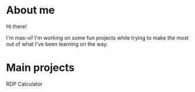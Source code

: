 # About me

Hi there! 

I'm mas-vi! I'm working on some fun projects while trying to make the most out of what I've been learning on the way.



# Main projects

RDP Calculator


